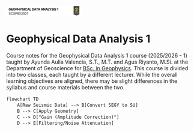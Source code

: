 <img src="./img/img_1.png" style="zoom:20%;" />

# Geophysical Data Analysis 1
Course notes for the Geophysical Data Analysis 1 course (2025/2026 - 1) taught by Ayunda Aulia Valencia, S.T., M.T. and Agus Riyanto, M.Si. at the Department of Geoscience for [BSc. in Geophysics](https://geosciences.ui.ac.id/program-studi-s1-geofisika/). This course is divided into two classes, each taught by a different lecturer. While the overall learning objectives are aligned, there may be slight differences in the syllabus and course materials between the two.

```mermaid
flowchart TD
    A[Raw Seismic Data] --> B[Convert SEGY to SU]
    B --> C[Apply Geometry]
    C --> D["Gain (Amplitude Correction)"]
    D --> E[Filtering/Noise Attenuation]
```
